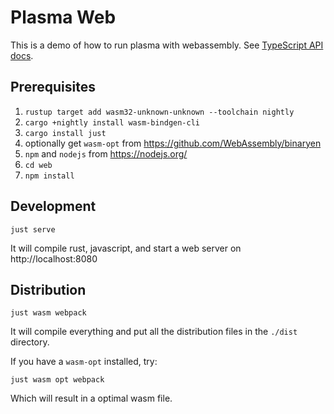 Plasma Web
==========

This is a demo of how to run plasma with webassembly. See [TypeScript API docs](https://royaltm.github.io/rust-plasma/master/ts/modules/plasma.html).


Prerequisites
-------------

1. `rustup target add wasm32-unknown-unknown --toolchain nightly`
2. `cargo +nightly install wasm-bindgen-cli`
3. `cargo install just`
4. optionally get `wasm-opt` from https://github.com/WebAssembly/binaryen
5. `npm` and `nodejs` from https://nodejs.org/
6. `cd web`
7. `npm install`

Development
-----------

```
just serve
```

It will compile rust, javascript, and start a web server on http://localhost:8080


Distribution
------------

```
just wasm webpack
```

It will compile everything and put all the distribution files in the `./dist` directory.

If you have a `wasm-opt` installed, try:

```
just wasm opt webpack
```

Which will result in a optimal wasm file.
